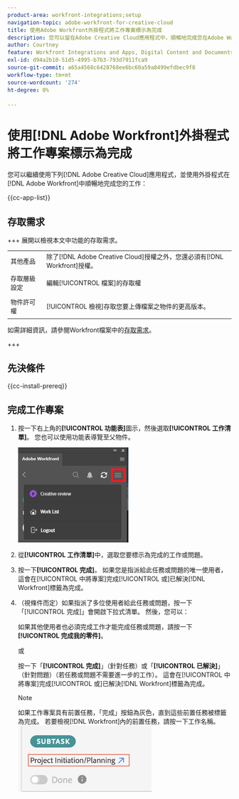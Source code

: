 ```yaml
---
product-area: workfront-integrations;setup
navigation-topic: adobe-workfront-for-creative-cloud
title: 使用Adobe Workfront外掛程式將工作專案標示為完成
description: 您可以留在Adobe Creative Cloud應用程式中，順暢地完成您在Adobe Workfront中的工作。
author: Courtney
feature: Workfront Integrations and Apps, Digital Content and Documents
exl-id: d94a2b10-51d5-4995-b7b3-793d7911fca9
source-git-commit: a65a4568c6428768ee6bc60a59a8499efdbec9f8
workflow-type: tm+mt
source-wordcount: '274'
ht-degree: 0%

---
```


# 使用[!DNL Adobe Workfront]外掛程式將工作專案標示為完成

您可以繼續使用下列[!DNL Adobe Creative Cloud]應用程式，並使用外掛程式在[!DNL Adobe Workfront]中順暢地完成您的工作：

{{cc-app-list}}

## 存取需求

+++ 展開以檢視本文中功能的存取需求。

<table style="table-layout:auto"> 
 <col> 
 <col> 
 <tbody> 
  <tr> 
   <!-- <td role="rowheader">[!DNL Adobe Workfront] package</td> 
   <td> <p>Any</p> </td> 
  </tr> 
  <tr data-mc-conditions=""> 
   <td role="rowheader">[!DNL Adobe Workfront] license</td> 
   <td> 
   <p>Standard</p>
   <p>Work or higher</p> </td> 
  </tr> 
  <tr> -->
   <td role="rowheader">其他產品</td> 
   <td>除了[!DNL Adobe Creative Cloud]授權之外，您還必須有[!DNL Workfront]授權。</td> 
  </tr> 
  <tr> 
   <td role="rowheader">存取層級設定</td> 
   <td> <p>編輯[!UICONTROL 檔案]的存取權</p> </td> 
  </tr> 
  <tr> 
   <td role="rowheader">物件許可權</td> 
   <td> <p>[!UICONTROL 檢視]存取您要上傳檔案之物件的更高版本。</p> </td> 
  </tr> 
 </tbody> 
</table>

如需詳細資訊，請參閱Workfront檔案中的[存取需求](/help/quicksilver/administration-and-setup/add-users/access-levels-and-object-permissions/access-level-requirements-in-documentation.md)。


+++

## 先決條件

{{cc-install-prereq}}

## 完成工作專案

1. 按一下右上角的&#x200B;**[!UICONTROL 功能表]**&#x200B;圖示，然後選取&#x200B;**[!UICONTROL 工作清單]**。 您也可以使用功能表導覽至父物件。

   ![返回工作清單](assets/go-back-to-work-list-350x314.png)

1. 從&#x200B;**[!UICONTROL 工作清單]**&#x200B;中，選取您要標示為完成的工作或問題。
1. 按一下&#x200B;**[!UICONTROL 完成]**。  如果您是指派給此任務或問題的唯一使用者，這會在[!UICONTROL 中將專案]完成[!UICONTROL 或]已解決[!DNL Workfront]標籤為完成。
1. （視條件而定）如果指派了多位使用者給此任務或問題，按一下「[!UICONTROL 完成]」會開啟下拉式清單。 然後，您可以：

   如果其他使用者也必須完成工作才能完成任務或問題，請按一下&#x200B;**[!UICONTROL 完成我的零件]**。

   或

   按一下「**[!UICONTROL 完成]**」（針對任務）或「**[!UICONTROL 已解決]**」（針對問題）（若任務或問題不需要進一步的工作）。 這會在[!UICONTROL 中將專案]完成[!UICONTROL 或]已解決[!DNL Workfront]標籤為完成。

   >[!NOTE]
   >
   >如果工作專案具有前置任務，「完成」按鈕為灰色，直到這些前置任務被標籤為完成。 若要檢視[!DNL Workfront]內的前置任務，請按一下工作名稱。
   >![導覽至Workfront](assets/navigate-to-workfront.png)

<!-- I dont think we need this one ![Complete work](assets/complete-work-350x529.png) -->
